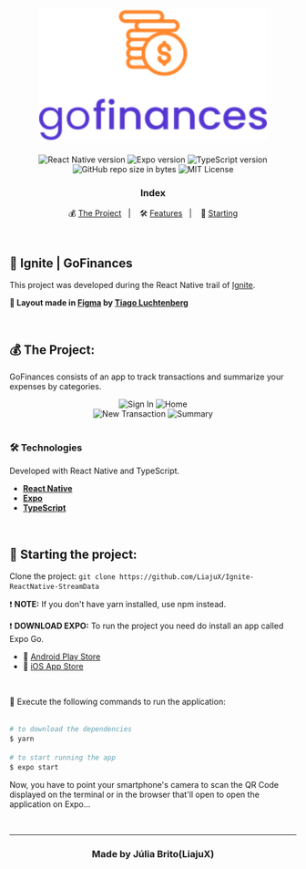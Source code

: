 <h1 align="center">
  <img src="./src/assets/gofinances.svg" alt="GoFinances" width="400px">
</h1>

<p align="center">  
  <img alt="React Native version" src="https://img.shields.io/badge/React_Native-v0.63.4-60dafb?style=flat&logoColor=60dafb&logo=react">
  
  <img alt="Expo version" src="https://img.shields.io/badge/Expo-v41.0.1-blue?style=flat&logo=expo">

  <img alt="TypeScript version" src="https://img.shields.io/badge/TypeScript-v4.0.0-007acc?style=flat&logoColor=007acc&logo=typescript">

  <br>
  
  <img alt="GitHub repo size in bytes" src="https://img.shields.io/github/repo-size/LiajuX/Ignite-ReactNative-GoFinances?color=green">
    
  <img alt="MIT License" src="https://img.shields.io/github/license/LiajuX/Ignite-ReactNative-GoFinances">
</p>

<h3 align="center">
  Index
</h3>

<p align="center">
  💰 <a href="#%EF%B8%8F-the-project">The Project</a>&nbsp;&nbsp;&nbsp;|&nbsp;&nbsp;&nbsp;
  🛠 <a href="#-technologies">Features</a>&nbsp;&nbsp;&nbsp;|&nbsp;&nbsp;&nbsp;
  🏁 <a href="#-starting-the-project">Starting</a>
</p>

<br>

## 🚀 Ignite | GoFinances 
This project was developed during the React Native trail of [Ignite](https://rocketseat.com.br/ignite).
<br>

**🎨  Layout made in [Figma](https://www.figma.com/) by [Tiago Luchtenberg](https://www.instagram.com/tiagoluchtenberg/)**<br>

<br> 

## 💰  The Project:

GoFinances consists of an app to track transactions and summarize your expenses by categories.
<br>
<div align="center">
  <img src="https://user-images.githubusercontent.com/53796370/133780396-1b919e2b-1dad-4fcb-9ec5-d618ce6c96a0.png" alt="Sign In" width="270px">
  <img src="https://user-images.githubusercontent.com/53796370/133780394-bad5edaa-9094-4509-9460-3d343b366f73.png" alt="Home" width="270px">
  <br>
  <img src="https://user-images.githubusercontent.com/53796370/133780386-2c2e940e-5fd1-41f0-8e5b-f4e57777ef84.png" alt="New Transaction" width="270px">
  <img src="https://user-images.githubusercontent.com/53796370/133780398-16830d56-db67-4053-b062-516a027d8b11.png" alt="Summary" width="270px">
</div>

<br>

### 🛠 Technologies
Developed with React Native and TypeScript.

- **[React Native](https://reactnative.dev/)**
- **[Expo](https://expo.io/)**
- **[TypeScript](https://www.typescriptlang.org/)**
<br>

## 🏁 Starting the project:

Clone the project: `git clone https://github.com/LiajuX/Ignite-ReactNative-StreamData`

❗ **NOTE:** If you don't have yarn installed, use npm instead.
<br>

❗ **DOWNLOAD EXPO:** To run the project you need do install an app called Expo Go.
<br>
- 🤖 [Android Play Store](https://play.google.com/store/apps/details?id=host.exp.exponent)
- 🍎 [iOS App Store](https://itunes.com/apps/exponent)

<br>

📱 Execute the following commands to run the application:

````zsh

# to download the dependencies
$ yarn

# to start running the app
$ expo start

````
Now, you have to point your smartphone's camera to scan the QR Code displayed on the terminal or in the browser that'll open to open the application on Expo...

<br>

---

<h3 align="center" >
  Made by Júlia Brito(LiajuX)
</h3>
